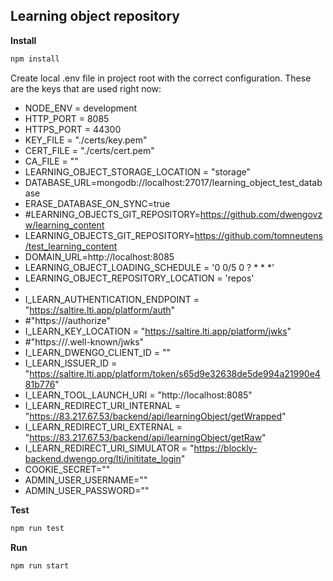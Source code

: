 ## Learning object repository

**Install**
```bash
npm install
```

Create local .env file in project root with the correct configuration. These are the keys that are used right now:

- NODE_ENV = development
- HTTP_PORT = 8085
- HTTPS_PORT = 44300
- KEY_FILE = "./certs/key.pem"
- CERT_FILE = "./certs/cert.pem"
- CA_FILE = ""
- LEARNING_OBJECT_STORAGE_LOCATION = "storage"
- DATABASE_URL=mongodb://localhost:27017/learning_object_test_database
- ERASE_DATABASE_ON_SYNC=true
- #LEARNING_OBJECTS_GIT_REPOSITORY=https://github.com/dwengovzw/learning_content
- LEARNING_OBJECTS_GIT_REPOSITORY=https://github.com/tomneutens/test_learning_content
- DOMAIN_URL=http://localhost:8085
- LEARNING_OBJECT_LOADING_SCHEDULE = '0 0/5 0 ? * * *'
- LEARNING_OBJECT_REPOSITORY_LOCATION = 'repos'
- 
- I_LEARN_AUTHENTICATION_ENDPOINT = "https://saltire.lti.app/platform/auth"
- #"https://<i-learn-auth-provider-domain>/authorize"
- I_LEARN_KEY_LOCATION = "https://saltire.lti.app/platform/jwks"
- #"https://<i-learn-auth-provider-domein>/.well-known/jwks"
- I_LEARN_DWENGO_CLIENT_ID = ""
- I_LEARN_ISSUER_ID = "https://saltire.lti.app/platform/token/s65d9e32638de5de994a21990e481b776"
- I_LEARN_TOOL_LAUNCH_URI = "http://localhost:8085"
- I_LEARN_REDIRECT_URI_INTERNAL = "https://83.217.67.53/backend/api/learningObject/getWrapped"
- I_LEARN_REDIRECT_URI_EXTERNAL = "https://83.217.67.53/backend/api/learningObject/getRaw"
- I_LEARN_REDIRECT_URI_SIMULATOR = "https://blockly-backend.dwengo.org/lti/inititate_login"
- COOKIE_SECRET=""
- ADMIN_USER_USERNAME=""
- ADMIN_USER_PASSWORD=""

**Test**
```bash
npm run test
```

**Run**
```bash
npm run start
```
